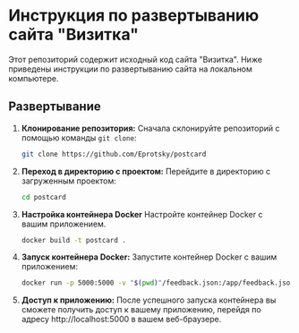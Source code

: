 # Инструкция по развертыванию сайта "Визитка"

Этот репозиторий содержит исходный код сайта "Визитка". Ниже приведены инструкции по развертыванию сайта на локальном компьютере.

## Развертывание

1. **Клонирование репозитория:**
   Сначала склонируйте репозиторий с помощью команды `git clone`:
   ```bash
   git clone https://github.com/Eprotsky/postcard
2. **Переход в директорию с проектом:**
    Перейдите в директорию с загруженным проектом:
    ```bash
    cd postcard
3. **Настройка контейнера Docker**
    Настройте контейнер Docker с вашим приложением. 
    ```bash
   docker build -t postcard .
4. **Запуск контейнера Docker:**
    Запустите контейнер Docker с вашим приложением:
    ```bash
    docker run -p 5000:5000 -v "$(pwd)"/feedback.json:/app/feedback.json postcard
5. **Доступ к приложению:**
    После успешного запуска контейнера вы сможете получить доступ к вашему приложению, перейдя по адресу http://localhost:5000 в вашем веб-браузере.
